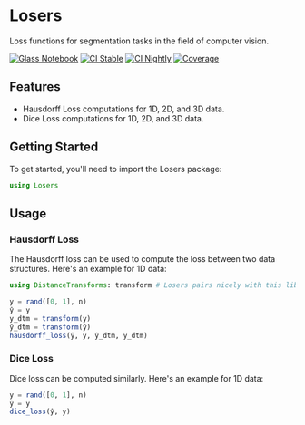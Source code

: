 # Losers
Loss functions for segmentation tasks in the field of computer vision.

[![Glass Notebook](https://img.shields.io/badge/Docs-Glass%20Notebook-aquamarine.svg)](https://glassnotebook.io/r/QU9DE9nl4P1y_1DhiK7Fp/index.jl)
[![CI Stable](https://github.com/Dale-Black/Losers.jl/actions/workflows/CI.yml/badge.svg?branch=master)](https://github.com/Dale-Black/Losers.jl/actions/workflows/CI.yml)
[![CI Nightly](https://github.com/Dale-Black/Losers.jl/actions/workflows/Nightly.yml/badge.svg?branch=master)](https://github.com/Dale-Black/Losers.jl/actions/workflows/Nightly.yml)
[![Coverage](https://codecov.io/gh/Dale-Black/Losers.jl/branch/master/graph/badge.svg)](https://codecov.io/gh/Dale-Black/Losers.jl)

## Features

- Hausdorff Loss computations for 1D, 2D, and 3D data.
- Dice Loss computations for 1D, 2D, and 3D data.

## Getting Started

To get started, you'll need to import the Losers package:

```julia
using Losers
```

## Usage

### Hausdorff Loss

The Hausdorff loss can be used to compute the loss between two data structures. Here's an example for 1D data:

```julia
using DistanceTransforms: transform # Losers pairs nicely with this library

y = rand([0, 1], n)
ŷ = y
y_dtm = transform(y)
ŷ_dtm = transform(ŷ)
hausdorff_loss(ŷ, y, ŷ_dtm, y_dtm)
```

### Dice Loss

Dice loss can be computed similarly. Here's an example for 1D data:

```julia
y = rand([0, 1], n)
ŷ = y
dice_loss(ŷ, y)
```

